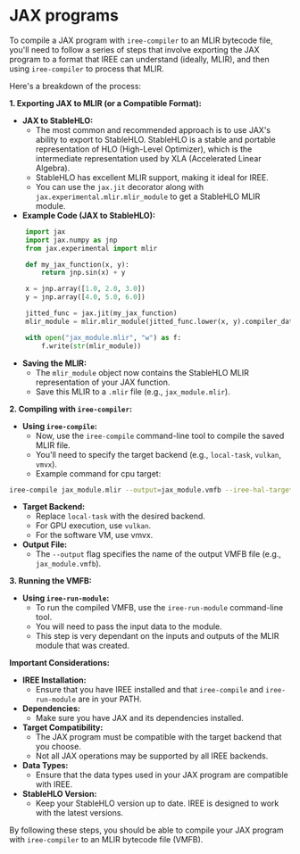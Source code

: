 # JAX programs

To compile a JAX program with `iree-compiler` to an MLIR bytecode file, you'll need to follow a series of steps that involve exporting the JAX program to a format that IREE can understand (ideally, MLIR), and then using `iree-compiler` to process that MLIR.

Here's a breakdown of the process:

**1. Exporting JAX to MLIR (or a Compatible Format):**

* **JAX to StableHLO:**
    * The most common and recommended approach is to use JAX's ability to export to StableHLO. StableHLO is a stable and portable representation of HLO (High-Level Optimizer), which is the intermediate representation used by XLA (Accelerated Linear Algebra).
    * StableHLO has excellent MLIR support, making it ideal for IREE.
    * You can use the `jax.jit` decorator along with `jax.experimental.mlir.mlir_module` to get a StableHLO MLIR module.
* **Example Code (JAX to StableHLO):**

```python
    import jax
    import jax.numpy as jnp
    from jax.experimental import mlir

    def my_jax_function(x, y):
        return jnp.sin(x) + y

    x = jnp.array([1.0, 2.0, 3.0])
    y = jnp.array([4.0, 5.0, 6.0])

    jitted_func = jax.jit(my_jax_function)
    mlir_module = mlir.mlir_module(jitted_func.lower(x, y).compiler_data(dialect='stablehlo'))

    with open("jax_module.mlir", "w") as f:
        f.write(str(mlir_module))
```

* **Saving the MLIR:**
    * The `mlir_module` object now contains the StableHLO MLIR representation of your JAX function.
    * Save this MLIR to a `.mlir` file (e.g., `jax_module.mlir`).

**2. Compiling with `iree-compiler`:**

* **Using `iree-compile`:**
    * Now, use the `iree-compile` command-line tool to compile the saved MLIR file.
    * You'll need to specify the target backend (e.g., `local-task`, `vulkan`, `vmvx`).
    * Example command for cpu target:

```bash
iree-compile jax_module.mlir --output=jax_module.vmfb --iree-hal-target-backends=local-task
```

* **Target Backend:**
    * Replace `local-task` with the desired backend.
    * For GPU execution, use `vulkan`.
    * For the software VM, use vmvx.
* **Output File:**
    * The `--output` flag specifies the name of the output VMFB file (e.g., `jax_module.vmfb`).

**3. Running the VMFB:**

* **Using `iree-run-module`:**
    * To run the compiled VMFB, use the `iree-run-module` command-line tool.
    * You will need to pass the input data to the module.
    * This step is very dependant on the inputs and outputs of the MLIR module that was created.

**Important Considerations:**

* **IREE Installation:**
    * Ensure that you have IREE installed and that `iree-compile` and `iree-run-module` are in your PATH.
* **Dependencies:**
    * Make sure you have JAX and its dependencies installed.
* **Target Compatibility:**
    * The JAX program must be compatible with the target backend that you choose.
    * Not all JAX operations may be supported by all IREE backends.
* **Data Types:**
    * Ensure that the data types used in your JAX program are compatible with IREE.
* **StableHLO Version:**
    * Keep your StableHLO version up to date. IREE is designed to work with the latest versions.

By following these steps, you should be able to compile your JAX program with `iree-compiler` to an MLIR bytecode file (VMFB).

